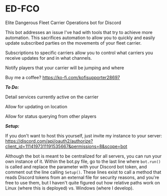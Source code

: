 # ED-FCO

Elite Dangerous Fleet Carrier Operations bot for Discord

This bot addresses an issue I've had with tools that try to achieve more automation. This sacrifices automation
to allow you to quickly and easily update subscribed parties on the movements of your fleet carrier.

Subscriptions to specific carriers allow you to control what carriers you receive updates for and in what channels.

Notify players that your carrier will be jumping and where

Buy me a coffee? https://ko-fi.com/kofisupporter28697

***To Do:***

Detail services currently active on the carrier

Allow for updating on location

Allow for status querying from other players

***Setup:***

If you don't want to host this yourself, just invite my instance to your server:
https://discord.com/api/oauth2/authorize?client_id=1114197311191535667&permissions=8&scope=bot

Although the bot is meant to be centralized for all servers, you can run your own instance of it. Within the bot.py file, go to the last line where `bot.run()` is called and replace the parameter with your Discord bot token, and comment out the line calling `Setup()`. These lines exist to call a method that reads Discord tokens from an external file for security reasons, and you're free to use them, but I haven't quite figured out how relative paths work on Linux (where this is deployed) vs. Windows (where I develop).

